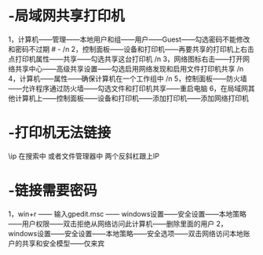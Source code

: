 # -局域网共享打印机
1，计算机——管理——本地用户和组——用户——Guest——勾选密码不能修改和密码不过期 # - /n
2，控制面板——设备和打印机——再要共享的打印机上右击点打印机属性——共享——勾选共享这台打印机 /n
3，网络图标右击——打开网络共享中心——高级共享设置——勾选启用网络发现和启用文件打印机共享 /n
4，计算机——属性——确保计算机在一个工作组中 /n
5，控制面板——防火墙——允许程序通过防火墙——勾选文件和打印机共享——重启电脑
6，在局域网其他计算机上——控制面板——设备和打印机——添加打印机——添加网络打印机


# -打印机无法链接
\\ip       在搜索中 或者文件管理器中 两个反斜杠跟上IP


# -链接需要密码
1，win+r —— 输入gpedit.msc —— windows设置——安全设置——本地策略——用户权限——双击拒绝从网络访问此计算机——删除里面的用户
2，                           windows设置——安全设置——本地策略——安全选项——双击网络访问本地账户的共享和安全模型——仅来宾


